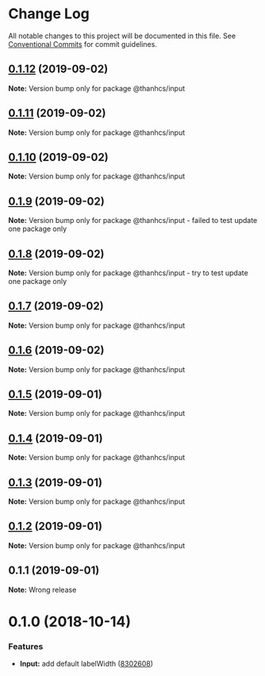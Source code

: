 # Change Log

All notable changes to this project will be documented in this file.
See [Conventional Commits](https://conventionalcommits.org) for commit guidelines.

## [0.1.12](https://github.com/thanhcs/LernaSetup/compare/@thanhcs/input@0.1.11...@thanhcs/input@0.1.12) (2019-09-02)

**Note:** Version bump only for package @thanhcs/input





## [0.1.11](https://github.com/thanhcs/LernaSetup/compare/@thanhcs/input@0.1.10...@thanhcs/input@0.1.11) (2019-09-02)

**Note:** Version bump only for package @thanhcs/input

## [0.1.10](https://github.com/thanhcs/LernaSetup/compare/@thanhcs/input@0.1.9...@thanhcs/input@0.1.10) (2019-09-02)

**Note:** Version bump only for package @thanhcs/input

## [0.1.9](https://github.com/thanhcs/LernaSetup/compare/@thanhcs/input@0.1.8...@thanhcs/input@0.1.9) (2019-09-02)

**Note:** Version bump only for package @thanhcs/input - failed to test update one package only

## [0.1.8](https://github.com/thanhcs/LernaSetup/compare/@thanhcs/input@0.1.7...@thanhcs/input@0.1.8) (2019-09-02)

**Note:** Version bump only for package @thanhcs/input - try to test update one package only

## [0.1.7](https://github.com/thanhcs/LernaSetup/compare/@thanhcs/input@0.1.6...@thanhcs/input@0.1.7) (2019-09-02)

**Note:** Version bump only for package @thanhcs/input

## [0.1.6](https://github.com/thanhcs/LernaSetup/compare/@thanhcs/input@0.1.5...@thanhcs/input@0.1.6) (2019-09-02)

**Note:** Version bump only for package @thanhcs/input

## [0.1.5](https://github.com/thanhcs/LernaSetup/compare/@thanhcs/input@0.1.4...@thanhcs/input@0.1.5) (2019-09-01)

**Note:** Version bump only for package @thanhcs/input

## [0.1.4](https://github.com/thanhcs/LernaSetup/compare/@thanhcs/input@0.1.3...@thanhcs/input@0.1.4) (2019-09-01)

**Note:** Version bump only for package @thanhcs/input

## [0.1.3](https://github.com/thanhcs/LernaSetup/compare/@thanhcs/input@0.1.2...@thanhcs/input@0.1.3) (2019-09-01)

**Note:** Version bump only for package @thanhcs/input

## [0.1.2](https://github.com/thanhcs/LernaSetup/compare/@thanhcs/input@0.1.1...@thanhcs/input@0.1.2) (2019-09-01)

**Note:** Version bump only for package @thanhcs/input

## 0.1.1 (2019-09-01)

**Note:** Wrong release

<a name="0.1.0"></a>

# 0.1.0 (2018-10-14)

### Features

-   **Input:** add default labelWidth ([8302608](https://github.com/serhii-havrylenko/monorepo-babel-ts-lerna-starter/commit/8302608))

